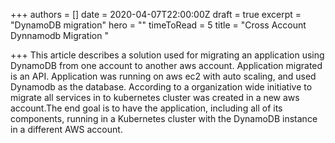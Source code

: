 +++
authors = []
date = 2020-04-07T22:00:00Z
draft = true
excerpt = "DynamoDB migration"
hero = ""
timeToRead = 5
title = "Cross Account Dynnamodb Migration      "

+++
This article describes a solution used for migrating an application using DynamoDB from one account to another aws account. Application migrated is an API. Application was running on aws ec2 with auto scaling, and used Dynamodb as the database. According to a organization wide initiative to migrate all services in to kubernetes cluster was created in a new aws account.The end goal is to have the application, including all of its components, running in a Kubernetes cluster with the DynamoDB instance in a different AWS account.